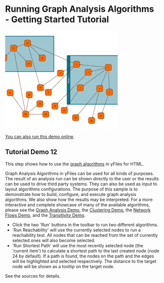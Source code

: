# Running Graph Analysis Algorithms - Getting Started Tutorial

<img src="../../resources/image/tutorial1step10.png" alt="demo-thumbnail" height="320"/>

[You can also run this demo online](https://live.yworks.com/demos/01-tutorial-getting-started/12-graph-analysis/index.html).

## Tutorial Demo 12

This step shows how to use the [graph algorithms](https://docs.yworks.com/yfileshtml/#/dguide/analysis) in yFiles for HTML.

Graph Analysis Algorithms in yFiles can be used for all kinds of purposes. The result of an analysis run can be shown directly to the user or the results can be used to drive third party systems. They can also be used as input to layout algorithms configurations. The purpose of this sample is to demonstrate how to build, configure, and execute graph analysis algorithms. We also show how the results may be interpreted. For a more interactive and complete showcase of many of the available algorithms, please see the [Graph Analysis Demo](../../analysis/graphanalysis/index.html), the [Clustering Demo](../../analysis/clustering/index.html), the [Network Flows Demo](../../analysis/networkflows/index.html), and the [Transitivity Demo](../../analysis/transitivity/index.html).

- Click the two 'Run' buttons in the toolbar to run two different algorithms.
- 'Run Reachability' will use the currently selected nodes to run a reachability test. All nodes that can be reached from the set of currently selected ones will also become selected.
- 'Run Shortest Path' will use the most recently selected node (the 'current item') to calculate a shortest path to the last created node (node 24 by default). If a path is found, the nodes on the path and the edges will be highlighted and selected respectively. The distance to the target node will be shown as a tooltip on the target node.

See the sources for details.
